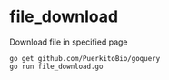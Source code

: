 # file_download

Download file in specified page

```
go get github.com/PuerkitoBio/goquery
go run file_download.go
```
